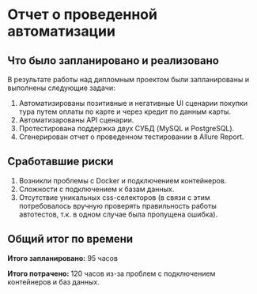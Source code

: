 # Отчет о проведенной автоматизации

## Что было запланировано и реализовано

В результате работы над дипломным проектом были запланированы и выполнены следующие задачи:
1. Автоматизированы позитивные и негативные UI сценарии покупки тура путем оплаты по карте и через кредит по данным карты.
2. Автоматизарованы API сценарии.
3. Протестирована поддержка двух СУБД (MySQL и PostgreSQL).
4. Сгенерирован отчет о проведенном тестировании в Allure Report.

## Сработавшие риски

1. Возникли проблемы с Docker и подключением контейнеров.
2. Сложности с подключением к базам данных.
3. Отсутствие уникальных css-селекторов (в связи с этим потребовалось вручную проверять правильность работы автотестов, т.к. в одном случае была пропущена ошибка).

## Общий итог по времени

**Итого запланировано:** 95 часов

**Итого потрачено:** 120 часов из-за проблем с подключением контейнеров и баз данных.
